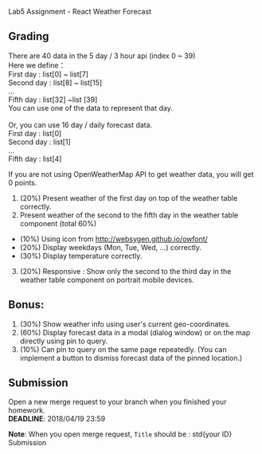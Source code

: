  Lab5 Assignment - React Weather Forecast

## Grading
There are 40 data in the 5 day / 3 hour api (index 0 ~ 39) <br/>
Here we define： <br/>
First day : list[0] ~ list[7] <br/>
Second day : list[8] ~ list[15]<br/>
...<br/>
Fifth day : list[32] ~list [39]<br/>
You can use one of the data to represent that day.<br/>
<br/>
Or, you can use 16 day / daily forecast data.<br/>
First day : list[0]<br/>
Second day : list[1]<br/>
...<br/>
Fifth day : list[4]<br/>

If you are not using OpenWeatherMap API to get weather data, you will get 0 points.<br/>

1.  (20%) Present weather of the first day on top of the weather table correctly.
2.  Present weather of the second to the fifth day in the weather table component (total 60%)
  - (10%) Using icon from http://websygen.github.io/owfont/
  - (20%) Display weekdays (Mon, Tue, Wed, ...) correctly.
  - (30%) Display temperature correctly.
3. (20%) Responsive : Show only the second to the third day in the weather table component on portrait mobile devices.

## Bonus:
1. (30%) Show weather info using user's current geo-coordinates.
2. (60%) Display forecast data in a modal (dialog window) or on the map directly using pin to query.
3. (10%) Can pin to query on the same page repeatedly.
(You can implement a button to dismiss forecast data of the pinned location.)

## Submission
Open a new merge request to your branch when you finished your homework. <br />
**DEADLINE**: 2018/04/19 23:59 <br />

<b>Note</b>: When you open merge request, `Title` should be : std{your ID} Submission
